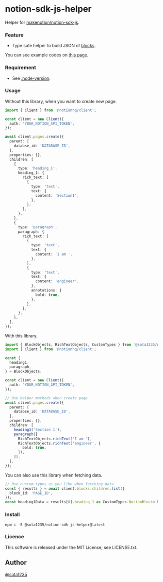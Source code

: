 notion-sdk-js-helper
====

Helper for [makenotion/notion-sdk-js](https://github.com/makenotion/notion-sdk-js).

### Feature

- Type safe helper to build JSON of [blocks](https://developers.notion.com/reference/block).

You can see example codes on [this page](https://sota1235.notion.site/Example-page-for-notion-sdk-js-helper-4176d72d760c40979a6a6523fa2c1165).

### Requirement

- See [.node-version](./.node-version).

### Usage

Without this library, when you want to create new page.

```typescript
import { Client } from '@notionhq/client';

const client = new Client({
  auth: 'YOUR_NOTION_API_TOKEN',
});

await client.pages.create({
  parent: {
    databse_id: 'DATABASE_ID',
  },
  properties: {},
  children: [
    {
      type: 'heading_1',
      heading_1: {
        rich_text: [
          {
            type: 'text',
            text: {
              content: 'Section1',
            },
          },
        ],
      },
    },
    {
      type: 'paragraph',
      paragraph: {
        rich_text: [
          {
            type: 'text',
            text: {
              content: 'I am ',
            },
          },
          {
            type: 'text',
            text: {
              content: 'engineer',
            },
            annotations: {
              bold: true,
            },
          },
        ],
      },
    },
  ],
});
```

With this library.

```typescript
import { BlockObjects, RichTextObjects, CustomTypes } from '@sota1235/notion-sdk-js-helper';
import { Client } from '@notionhq/client';

const {
  heading1,
  paragraph,
} = BlockObjects;

const client = new Client({
  auth: 'YOUR_NOTION_API_TOKEN',
});

// Use helper methods when create page
await client.pages.create({
  parent: {
    databse_id: 'DATABASE_ID',
  },
  properties: {},
  children: [
    heading1('Section 1'),
    paragraph([
      RichTextObjects.richText('I am '),
      RichTextObjects.richText('engineer', {
        bold: true,
      }),
    ]),
  ],
});
```

You can also use this library when fetching data.

```typescript
// Use custom types as you like when fetching data
const { results } = await client.blocks.children.list({
  block_id: 'PAGE_ID',
});
const heading1Data = results[0].heading_1 as CustomTypes.NotionBlock<'heading_1'>['heading_1'];
```

### Install

```
npm i -S @sota1235/notion-sdk-js-helper@latest
```

### Licence

This software is released under the MIT License, see LICENSE.txt.

## Author

[@sota1235](https://github.com/sota1235)
